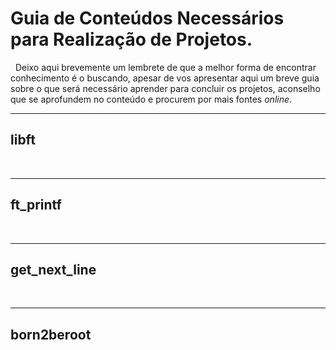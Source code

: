 # Guia de Conteúdos Necessários para Realização de Projetos.

&nbsp; Deixo aqui brevemente um lembrete de que a melhor forma de encontrar conhecimento é o buscando, apesar de vos apresentar aqui um breve guia sobre o que será necessário aprender para concluir os projetos, aconselho que se aprofundem no conteúdo e procurem por mais fontes *online*.

***

## libft
&nbsp;

***

## ft_printf
&nbsp;

***

## get_next_line
&nbsp;

***

## born2beroot
&nbsp;
